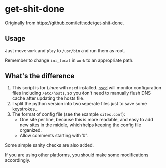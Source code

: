 # get-shit-done

Originally from https://github.com/leftnode/get-shit-done.

## Usage
Just move `work` and `play` to `/usr/bin` and run them as root.

Remember to change `ini_local` in `work` to an appropriate path.

## What's the difference
1.  This script is for *Linux* with `nscd` installed.
[`nscd`](http://linux.die.net/man/8/nscd) will monitor configuration files
including `/etc/hosts`, so you don't need to manually flush DNS cache after
updating the hosts file.
2. I split the python version into two seperate files just to save some keystrokes...
3. The format of config file (see the example `sites.conf`):
    * One site per line, because this is more readable, and easy to add new sites in
the middle, which helps keeping the config file organized.
    * Allow comments starting with '#'.

Some simple sanity checks are also added.

If you are using other platforms, you should make some modifications accordingly.
